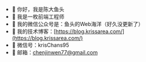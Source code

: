 - 👋 你好，我是陈大鱼头
- 👀 我是一枚前端工程师
- 💌 我的微信公众号是：鱼头的Web海洋（好久没更新了）
- 🏡 我的技术博客：[https://blog.krissarea.com/](https://blog.krissarea.com/)
- 💬 微信号：krisChans95
- 📧 邮箱：chenjinwen77@gmail.com
